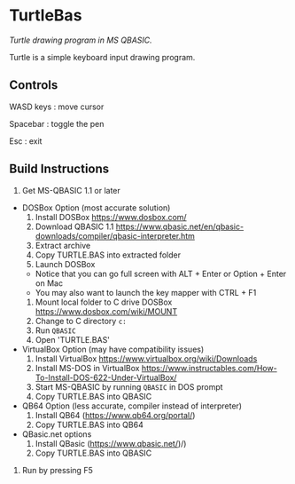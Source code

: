 # TurtleBas

*Turtle drawing program in MS QBASIC.*

Turtle is a simple keyboard input drawing program.

## Controls

WASD keys
: move cursor

Spacebar
: toggle the pen

Esc
: exit

## Build Instructions

1. Get MS-QBASIC 1.1 or later
  * DOSBox Option (most accurate solution)
    1. Install DOSBox https://www.dosbox.com/
    1. Download QBASIC 1.1 https://www.qbasic.net/en/qbasic-downloads/compiler/qbasic-interpreter.htm
    1. Extract archive
    1. Copy TURTLE.BAS into extracted folder
    1. Launch DOSBox
      * Notice that you can go full screen with ALT + Enter or Option + Enter on Mac
      * You may also want to launch the key mapper with CTRL + F1
    1. Mount local folder to C drive DOSBox https://www.dosbox.com/wiki/MOUNT
    1. Change to C directory `c:`
    1. Run `QBASIC`
    1. Open 'TURTLE.BAS'
  * VirtualBox Option (may have compatibility issues)
    1. Install VirtualBox https://www.virtualbox.org/wiki/Downloads
    1. Install MS-DOS in VirtualBox https://www.instructables.com/How-To-Install-DOS-622-Under-VirtualBox/
    1. Start MS-QBASIC by running `QBASIC` in DOS prompt
    1. Copy TURTLE.BAS into QBASIC
  * QB64 Option (less accurate, compiler instead of interpreter)
    1. Install QB64 (https://www.qb64.org/portal/)
    1. Copy TURTLE.BAS into QB64    
  * QBasic.net options
    1. Install QBasic (https://www.qbasic.net/)/)
    1. Copy TURTLE.BAS into QBASIC    
1. Run by pressing F5
